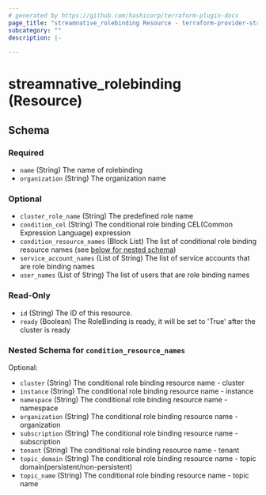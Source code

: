 ```yaml
---
# generated by https://github.com/hashicorp/terraform-plugin-docs
page_title: "streamnative_rolebinding Resource - terraform-provider-streamnative"
subcategory: ""
description: |-
  
---
```


# streamnative_rolebinding (Resource)





<!-- schema generated by tfplugindocs -->
## Schema

### Required

- `name` (String) The name of rolebinding
- `organization` (String) The organization name

### Optional

- `cluster_role_name` (String) The predefined role name
- `condition_cel` (String) The conditional role binding CEL(Common Expression Language) expression
- `condition_resource_names` (Block List) The list of conditional role binding resource names (see [below for nested schema](#nestedblock--condition_resource_names))
- `service_account_names` (List of String) The list of service accounts that are role binding names
- `user_names` (List of String) The list of users that are role binding names

### Read-Only

- `id` (String) The ID of this resource.
- `ready` (Boolean) The RoleBinding is ready, it will be set to 'True' after the cluster is ready

<a id="nestedblock--condition_resource_names"></a>
### Nested Schema for `condition_resource_names`

Optional:

- `cluster` (String) The conditional role binding resource name - cluster
- `instance` (String) The conditional role binding resource name - instance
- `namespace` (String) The conditional role binding resource name - namespace
- `organization` (String) The conditional role binding resource name - organization
- `subscription` (String) The conditional role binding resource name - subscription
- `tenant` (String) The conditional role binding resource name - tenant
- `topic_domain` (String) The conditional role binding resource name - topic domain(persistent/non-persistent)
- `topic_name` (String) The conditional role binding resource name - topic name
